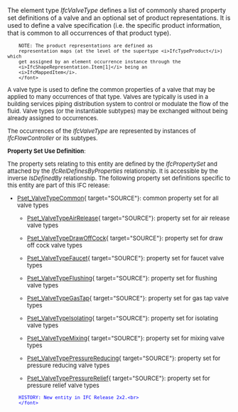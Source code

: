 ﻿The element type _IfcValveType_ defines a list of commonly shared property set definitions of a valve and an optional set of product representations. It is used to define a valve specification (i.e. the specific product information, that is common to all occurrences of that product type).

> <font size="-1">
		NOTE: The product representations are defined as
		representation maps (at the level of the supertype <i>IfcTypeProduct</i>) which
		get assigned by an element occurrence instance through the
		<i>IfcShapeRepresentation.Item[1]</i> being an
		<i>IfcMappedItem</i>.
    	</font>

A valve type is used to define the common properties of a valve that may be applied to many occurrences of that type. Valves are typically is used in a building services piping distribution system to control or modulate the flow of the fluid. Valve types (or the instantiable subtypes) may be exchanged without being already assigned to occurrences.

The occurrences of the _IfcValveType_ are represented by instances of _IfcFlowController_ or its subtypes.

****Property Set Use Definition****:

The property sets relating to this entity are defined by the _IfcPropertySet_ and attached by the _IfcRelDefinesByProperties_ relationship. It is accessible by the inverse _IsDefinedBy_ relationship. The following property set definitions specific to this entity are part of this IFC release:

* [Pset_ValveTypeCommon](../../psd/IfcHvacDomain/Pset_ValveTypeCommon.xml){ target="SOURCE"}: common property set for all valve types 
    * [Pset_ValveTypeAirRelease](../../psd/IfcHvacDomain/Pset_ValveTypeAirRelease.xml){ target="SOURCE"}: property set for air release valve types 

    * [Pset_ValveTypeDrawOffCock](../../psd/IfcHvacDomain/Pset_ValveTypeDrawOffCock.xml){ target="SOURCE"}: property set for draw off cock valve types 

    * [Pset_ValveTypeFaucet](../../psd/IfcHvacDomain/Pset_ValveTypeFaucet.xml){ target="SOURCE"}: property set for faucet valve types 

    * [Pset_ValveTypeFlushing](../../psd/IfcHvacDomain/Pset_ValveTypeFlushing.xml){ target="SOURCE"}: property set for flushing valve types 

    * [Pset_ValveTypeGasTap](../../psd/IfcHvacDomain/Pset_ValveTypeGasTap.xml){ target="SOURCE"}: property set for gas tap valve types 

    * [Pset_ValveTypeIsolating](../../psd/IfcHvacDomain/Pset_ValveTypeIsolating.xml){ target="SOURCE"}: property set for isolating valve types 

    * [Pset_ValveTypeMixing](../../psd/IfcHvacDomain/Pset_ValveTypeMixing.xml){ target="SOURCE"}: property set for mixing valve types 

    * [Pset_ValveTypePressureReducing](../../psd/IfcHvacDomain/Pset_ValveTypePressureReducing.xml){ target="SOURCE"}: property set for pressure reducing valve types 

    * [Pset_ValveTypePressureRelief](../../psd/IfcHvacDomain/Pset_ValveTypePressureRelief.xml){ target="SOURCE"}: property set for pressure relief valve types 


> <font color="#0000ff" size="-1">
    	HISTORY: New entity in IFC Release 2x2.<br>
    	</font>